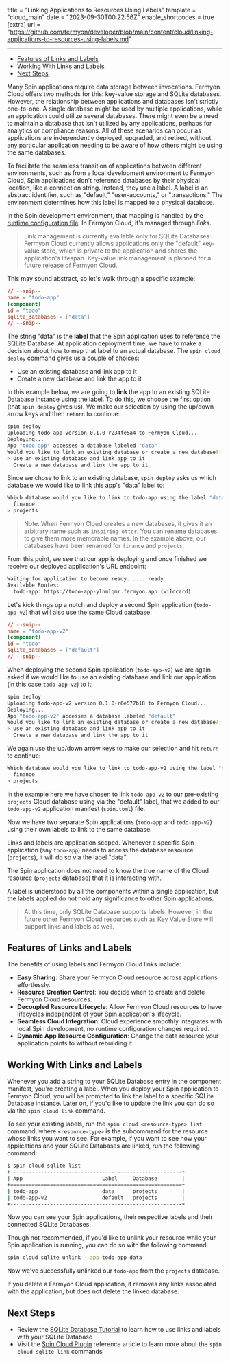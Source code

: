 title = "Linking Applications to Resources Using Labels"
template = "cloud_main"
date = "2023-09-30T00:22:56Z"
enable_shortcodes = true
[extra]
url = "https://github.com/fermyon/developer/blob/main/content/cloud/linking-applications-to-resources-using-labels.md"

---

- [Features of Links and Labels](#features-of-links-and-labels)
- [Working With Links and Labels](#working-with-links-and-labels)
- [Next Steps](#next-steps)

Many Spin applications require data storage between invocations. Fermyon Cloud offers two methods for this: key-value storage and SQLite databases. However, the relationship between applications and databases isn't strictly one-to-one. A single database might be used by multiple applications, while an application could utilize several databases. There might even be a need to maintain a database that isn't utilized by any applications, perhaps for analytics or compliance reasons. All of these scenarios can occur as applications are independently deployed, upgraded, and retired, without any particular application needing to be aware of how others might be using the same databases.

To facilitate the seamless transition of applications between different environments, such as from a local development environment to Fermyon Cloud, Spin applications don't reference databases by their physical location, like a connection string. Instead, they use a label. A label is an abstract identifier, such as "default," "user-accounts," or "transactions." The environment determines how this label is mapped to a physical database.

In the Spin development environment, that mapping is handled by the [runtime configuration file](/spin/dynamic-configuration#runtime-configuration).  In Fermyon Cloud, it's managed through _links_.

> Link management is currently available only for SQLite Databases. Fermyon Cloud currently allows applications only the "default" key-value store, which is private to the application and shares the application's lifespan. Key-value link management is planned for a future release of Fermyon Cloud.

This may sound abstract, so let's walk through a specific example:

```toml
// --snip--
name = "todo-app"
[component]
id = "todo"
sqlite_databases = ["data"]
// --snip--
```

The string "data" is the **label** that the Spin application uses to reference the SQLite Database. At application deployment time, we have to make a decision about how to map that label to an actual database.  The `spin cloud deploy` command gives us a couple of choices:
- Use an existing database and link app to it
- Create a new database and link the app to it

In this example below, we are going to **link** the app to an existing SQLite Database instance using the label. To do this, we choose the first option (that `spin deploy` gives us). We make our selection by using the up/down arrow keys and then `return` to continue:

```bash
spin deploy
Uploading todo-app version 0.1.0-r234fe5a4 to Fermyon Cloud...
Deploying...
App "todo-app" accesses a database labeled "data"
Would you like to link an existing database or create a new database?:
> Use an existing database and link app to it
  Create a new database and link the app to it
```

Since we chose to link to an existing database, `spin deploy` asks us which database we would like to link this app's "data" label to:

```bash
Which database would you like to link to todo-app using the label "data":
  finance
> projects
```

> Note: When Fermyon Cloud creates a new databases, it gives it an arbitrary name such as `inspiring-otter`. You can rename databases to give them more memorable names. In the example above, our databases have been renamed for `finance` and `projects`.

From this point, we see that our app is deploying and once finished we receive our deployed application's URL endpoint:

```bash
Waiting for application to become ready...... ready
Available Routes:
  todo-app: https://todo-app-ylnmlqmr.fermyon.app (wildcard)
```

Let's kick things up a notch and deploy a second Spin application (`todo-app-v2`) that will also use the same Cloud database:

```toml
// --snip--
name = "todo-app-v2"
[component]
id = "todo"
sqlite_databases = ["default"]
// --snip--
```

When deploying the second Spin application (`todo-app-v2`) we are again asked if we would like to use an existing database and link our application (in this case `todo-app-v2`) to it:

```bash
spin deploy       
Uploading todo-app-v2 version 0.1.0-r6e577b18 to Fermyon Cloud...
Deploying...
App "todo-app-v2" accesses a database labeled "default"
Would you like to link an existing database or create a new database?:
> Use an existing database and link app to it
  Create a new database and link the app to it
```

We again use the up/down arrow keys to make our selection and hit `return` to continue:

```bash
Which database would you like to link to todo-app-v2 using the label "default":
  finance
> projects
```

In the example here we have chosen to link `todo-app-v2` to our pre-existing `projects` Cloud database using via the "default" label, that we added to our `todo-app-v2` application manifest (`spin.toml`) file.

Now we have two separate Spin applications (`todo-app` and `todo-app-v2`) using their own labels to link to the same database. 

Links and labels are application scoped. Whenever a specific Spin application (say `todo-app`) needs to access the database resource (`projects`), it will do so via the label "data".

The Spin application does not need to know the true name of the Cloud resource (`projects` database) that it is interacting with. 

A label is understood by all the components within a single application, but the labels applied do not hold any significance to other Spin applications. 

> At this time, only SQLite Database supports labels. However, in the future other Fermyon Cloud resources such as Key Value Store will support links and labels as well. 

## Features of Links and Labels

The benefits of using labels and Fermyon Cloud links include:

* **Easy Sharing**: Share your Fermyon Cloud resource across applications effortlessly.
* **Resource Creation Control**: You decide when to create and delete Fermyon Cloud resources.
* **Decoupled Resource Lifecycle**: Allow Fermyon Cloud resources to have lifecycles independent of your Spin application's lifecycle.
* **Seamless Cloud Integration**: Cloud experience smoothly integrates with local Spin development, no runtime configuration changes required. 
* **Dynamic App Resource Configuration**: Change the data resource your application points to without rebuilding it.

## Working With Links and Labels

Whenever you add a string to your SQLite Database entry in the component manifest, you're creating a label. When you deploy your Spin application to Fermyon Cloud, you will be prompted to link the label to a specific SQLite Database instance. Later on, if you'd like to update the link you can do so via the `spin cloud link` command. 

To see your existing labels, run the `spin cloud <resource-type> list` command, where `<resource-type>` is the subcommand for the resource whose links you want to see. For example, if you want to see how your applications and your SQLite Databases are linked, run the following command:

```bash
$ spin cloud sqlite list
+--------------------------------------------------------+
| App                          Label     Database        |
+========================================================+
| todo-app                     data      projects        |
| todo-app-v2                  default   projects        |
+--------------------------------------------------------+
```

Now you can see your Spin applications, their respective labels and their connected SQLite Databases.

Though not recommended, if you'd like to unlink your resource while your Spin application is running, you can do so with the following command:

```bash
spin cloud sqlite unlink --app todo-app data
```

Now we've successfully unlinked our `todo-app` from the `projects` database. 

If you delete a Fermyon Cloud application, it removes any links associated with the application, but does not delete the linked database.

## Next Steps

* Review the [SQLite Database Tutorial](noops-sql-db.md) to learn how to use links and labels with your SQLite Database
* Visit the [Spin Cloud Plugin](cloud-command-reference.md) reference article to learn more about the `spin cloud sqlite link` commands
